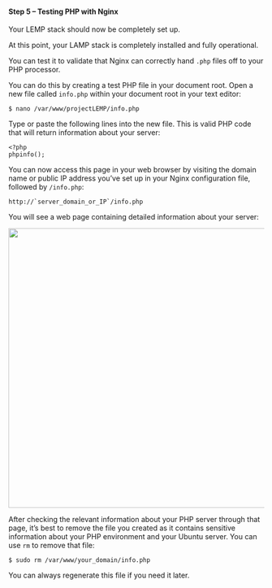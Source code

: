 #### Step 5 – Testing PHP with Nginx

Your LEMP stack should now be completely set up. 

At this point, your LAMP stack is completely installed and fully operational.

You can test it to validate that Nginx can correctly hand `.php` files off to your PHP processor.

You can do this by creating a test PHP file in your document root. Open a new file called `info.php` within your document root in your text editor:

```
$ nano /var/www/projectLEMP/info.php
```

Type or paste the following lines into the new file. This is valid PHP code that will return information about your server:

```
<?php
phpinfo();
```

You can now access this page in your web browser by visiting the domain name or public IP address you’ve set up in your Nginx configuration file, followed by `/info.php`:

```
http://`server_domain_or_IP`/info.php
```
You will see a web page containing detailed information about your server:

<img src="https://drive.google.com/uc?export=view&id=1ibJUPX_HrKyL-SuSrLfvcgWmH_aUdEAY"  width="936px" height="550px">

After checking the relevant information about your PHP server through that page, it’s best to remove the file you created as it contains sensitive information about your PHP environment and your Ubuntu server. You can use `rm` to remove that file:

```
$ sudo rm /var/www/your_domain/info.php
```

You can always regenerate this file if you need it later.